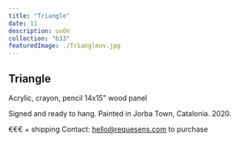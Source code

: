 ```yaml
---
title: "Triangle"
date: 11
description: uvOn
collection: "b33"
featuredImage: ./Triangleuv.jpg
---
```


## Triangle

Acrylic, crayon, pencil
14x15" wood panel

Signed and ready to hang.
Painted in Jorba Town, Catalonia. 2020.

€€€ + shipping
Contact: hello@requesens.com to purchase